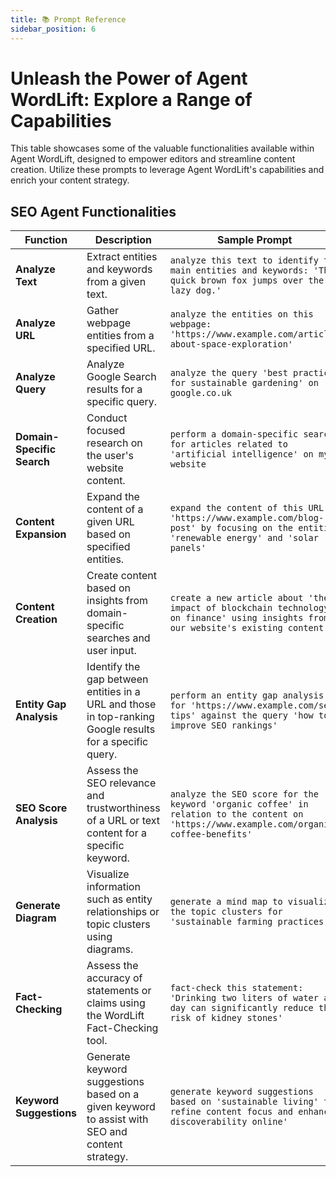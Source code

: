 ```yaml
---
title: 📚 Prompt Reference
sidebar_position: 6
---
```


# Unleash the Power of Agent WordLift: Explore a Range of Capabilities

This table showcases some of the valuable functionalities available within Agent WordLift, designed to empower editors and streamline content creation. Utilize these prompts to leverage Agent WordLift's capabilities and enrich your content strategy.

## SEO Agent Functionalities

| Function | Description | Sample Prompt |
|---|---|---|
| **Analyze Text** | Extract entities and keywords from a given text. | `analyze this text to identify the main entities and keywords: 'The quick brown fox jumps over the lazy dog.' ` |
| **Analyze URL** | Gather webpage entities from a specified URL. | `analyze the entities on this webpage: 'https://www.example.com/article-about-space-exploration' ` |
| **Analyze Query** | Analyze Google Search results for a specific query. | `analyze the query 'best practices for sustainable gardening' on google.co.uk ` |
| **Domain-Specific Search** | Conduct focused research on the user's website content. | `perform a domain-specific search for articles related to 'artificial intelligence' on my website `  |
| **Content Expansion** | Expand the content of a given URL based on specified entities. | `expand the content of this URL 'https://www.example.com/blog-post' by focusing on the entities 'renewable energy' and 'solar panels' ` |
| **Content Creation** | Create content based on insights from domain-specific searches and user input. | `create a new article about 'the impact of blockchain technology on finance' using insights from our website's existing content' ` |
| **Entity Gap Analysis** | Identify the gap between entities in a URL and those in top-ranking Google results for a specific query. | `perform an entity gap analysis for 'https://www.example.com/seo-tips' against the query 'how to improve SEO rankings' ` |
| **SEO Score Analysis** | Assess the SEO relevance and trustworthiness of a URL or text content for a specific keyword. | `analyze the SEO score for the keyword 'organic coffee' in relation to the content on 'https://www.example.com/organic-coffee-benefits' ` |
| **Generate Diagram** | Visualize information such as entity relationships or topic clusters using diagrams. | `generate a mind map to visualize the topic clusters for 'sustainable farming practices' ` |
| **Fact-Checking** | Assess the accuracy of statements or claims using the WordLift Fact-Checking tool. | `fact-check this statement: 'Drinking two liters of water a day can significantly reduce the risk of kidney stones' ` |
| **Keyword Suggestions** | Generate keyword suggestions based on a given keyword to assist with SEO and content strategy. | `generate keyword suggestions based on 'sustainable living' to refine content focus and enhance discoverability online' `|
